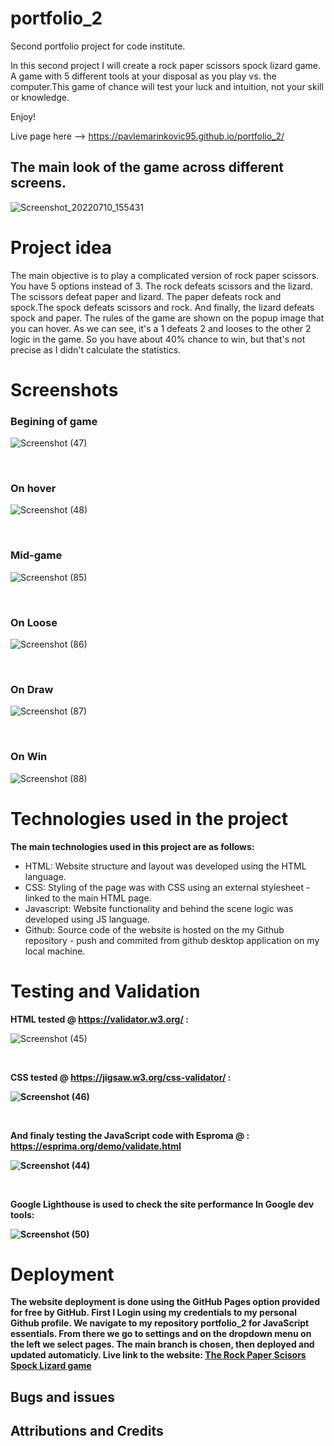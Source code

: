 # portfolio_2
Second portfolio project for code institute.

In this second project I will create a rock paper scissors spock lizard game. A game with 5 different tools at your disposal as you play vs. the computer.This game of chance will test your luck and intuition, not your skill or knowledge.

Enjoy!

Live page here --> https://pavlemarinkovic95.github.io/portfolio_2/

<h2>The main look of the game across different screens.</h2>

![Screenshot_20220710_155431](https://user-images.githubusercontent.com/105302576/178242448-6835caff-442c-4f41-a3c3-625c3c24cd84.png)



<h1>Project idea</h1>

The main objective is to play a complicated version of rock paper scissors. You have 5 options instead of 3. The rock defeats scissors and the lizard. The scissors defeat paper and lizard. The paper defeats rock and spock.The spock defeats scissors and rock. And finally, the lizard defeats spock and paper. The rules of the game are shown on the popup image that you can hover. As we can see, it's a 1 defeats 2 and looses to the other 2 logic in the game. So you have about 40% chance to win, but that's not precise as I didn't calculate the statistics.

<h1>Screenshots</h1>
<h3>Begining of game</h3>

![Screenshot (47)](https://user-images.githubusercontent.com/105302576/178243071-c7f92a0d-8b50-41f5-8912-1636985d4a4e.png)

</br>
<h3>On hover</h3>

![Screenshot (48)](https://user-images.githubusercontent.com/105302576/178245149-d777fc12-edf2-428b-a2e5-46e78f1e5c9f.png)

</br>
<h3>Mid-game</h3>

![Screenshot (85)](https://user-images.githubusercontent.com/105302576/191496478-9dbc80f3-a626-4f3c-b6d1-1220b4aabaed.png)

</br>
<h3>On Loose</h3>

![Screenshot (86)](https://user-images.githubusercontent.com/105302576/191496529-f2da8b63-7959-43f8-93c9-f49a709d8efe.png)

</br>
<h3>On Draw</h3>

![Screenshot (87)](https://user-images.githubusercontent.com/105302576/191496560-27fd11d6-5324-4557-a9a4-4dd1c1f0a519.png)

</br>
<h3>On Win</h3>

![Screenshot (88)](https://user-images.githubusercontent.com/105302576/191496589-8aa11112-a70e-47f0-ae69-68be361956ae.png)

<h1>Technologies used in the project</h1>
<b>The main technologies used in this project are as follows:</b>

<ul>
    <li>HTML: Website structure and layout was developed using the HTML language.</li>
    <li>CSS: Styling of the page was with CSS using an external stylesheet - linked to the main HTML page.</li>
    <li>Javascript: Website functionality and behind the scene logic was developed using JS language.</li>
    <li>Github: Source code of the website is hosted on the my Github repository - push and commited from github desktop application on my local machine.</li>

</ul>

<h1>Testing and Validation</h1>


<b>HTML tested @ https://validator.w3.org/ : </b>

![Screenshot (45)](https://user-images.githubusercontent.com/105302576/178243289-405fda33-384e-463e-aae7-541d0522d9a1.png)

</br>

<b>CSS tested @ https://jigsaw.w3.org/css-validator/ : <b>

![Screenshot (46)](https://user-images.githubusercontent.com/105302576/178243334-5e29084d-e5ab-4384-814a-d97f39286c48.png)

</br>

<b>And finaly testing the JavaScript code with Esproma @ : https://esprima.org/demo/validate.html </b>

![Screenshot (44)](https://user-images.githubusercontent.com/105302576/178243532-f6370310-565f-4ac3-9de2-3544af543304.png)

</br>

<b>Google Lighthouse is used to check the site performance In Google dev tools: </b>

![Screenshot (50)](https://user-images.githubusercontent.com/105302576/178243910-784bdfa9-ef4d-4a3d-be5a-2054e0517eb4.png)


<h1>Deployment</h1>

The website deployment is done using the GitHub Pages option provided for free by GitHub.
First I Login using my credentials to my personal Github profile.
We navigate to my repository portfolio_2 for JavaScript essentials. From there we go to settings and on the dropdown menu on the left we select pages. The main branch is chosen, then deployed and updated automaticly.
Live link to the website: <b><a href="https://pavlemarinkovic95.github.io/portfolio_2/">The Rock Paper Scisors Spock Lizard game</a></b>

<h2>Bugs and issues</h2>
<h2>Attributions and Credits</h2>
